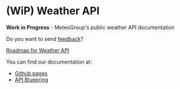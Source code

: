 (WiP) Weather API
=============================

**Work in Progress** - MeteoGroup's public weather API documentation

Do you want to send [feedback](https://meteogroup.zendesk.com/hc/en-gb/requests/new?ticket_form_id=64951)?

[Roadmap for Weather API](https://github.com/MeteoGroup/weather-api/tree/roadmap)

You can find our documentation at:

* [Github pages](http://meteogroup.github.io/weather-api/)
* [API Bluepring](https://github.com/MeteoGroup/weather-api/blob/master/WEATHER-API-BLUEPRINT.md)

